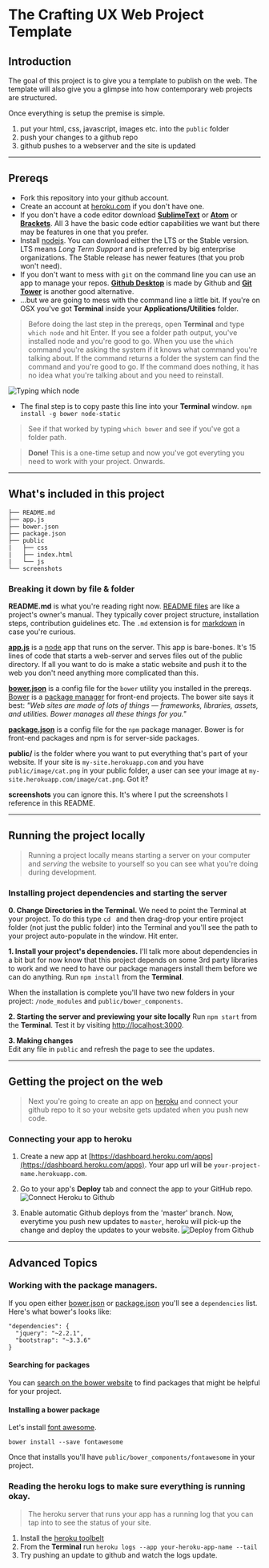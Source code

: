 # The Crafting UX Web Project Template

## Introduction  

The goal of this project is to give you a template to publish on the web. The template will also give you a glimpse into how contemporary web projects are structured.

Once everything is setup the premise is simple.

1. put your html, css, javascript, images etc. into the `public` folder  
2. push your changes to a github repo  
3. github pushes to a webserver and the site is updated

---

## Prereqs 

* Fork this repository into your github account. 
* Create an account at [heroku.com](https://www.heroku.com/) if you don't have one.  
* If you don't have a code editor download **[SublimeText](http://www.sublimetext.com/3)** or **[Atom](https://atom.io/)** or **[Brackets](http://brackets.io/)**. All 3 have the basic code edtior capabilities we want but there may be features in one that you prefer.  
* Install [nodejs](https://nodejs.org/en/). You can download either the LTS or the Stable version. LTS means _Long Term Support_ and is preferred by big enterprise organizations. The Stable release has newer features (that you prob won't need).  
* If you don't want to mess with `git` on the command line you can use an app to manage your repos. [**Github Desktop**](https://desktop.github.com/) is made by Github and [**Git Tower**](https://www.git-tower.com/) is another good alternative.  
*  ...but we are going to mess with the command line a little bit. If you're on OSX you've got **Terminal** inside your **Applications/Utilities** folder. 

> Before doing the last step in the prereqs, open **Terminal** and type `which node` and hit Enter. If you see a folder path output, you've installed node and you're good to go. When you use the `which` command you're asking the system if it knows what command you're talking about. If the command returns a folder the system can find the command and you're good to go. If the command does nothing, it has no idea what you're talking about and you need to reinstall. 

![Typing which node](/screenshots/which-node.png?raw=true "Which Node")  

* The final step is to copy paste this line into your **Terminal** window. `npm install -g bower node-static`

> See if that worked by typing `which bower` and see if you've got a folder path. 

> **Done!** This is a one-time setup and now you've got everyting you need to work with your project. Onwards.

---

## What's included in this project
```
├── README.md
├── app.js
├── bower.json
├── package.json
├── public
|   ├── css
|   ├── index.html
|   └── js
└── screenshots
```

### Breaking it down by file & folder  

**README.md** is what you're reading right now. [README files](https://en.wikipedia.org/wiki/README) are like a project's owner's manual. They typically cover project structure, installation steps, contribution guidelines etc. The `.md` extension is for [markdown](http://markdowntutorial.com/) in case you're curious.

**[app.js](app.js)** is a [node](https://nodejs.org/en/) app that runs on the server. This app is bare-bones. It's 15 lines of code that starts a web-server and serves files out of the public directory. If all you want to do is make a static website and push it to the web you don't need anything more complicated than this.  

**[bower.json](bower.json)** is a config file for the `bower` utility you installed in the prereqs. [Bower](http://bower.io/) is a [package manager](https://en.wikipedia.org/wiki/Package_manager) for front-end projects. The bower site says it best: _"Web sites are made of lots of things — frameworks, libraries, assets, and utilities. Bower manages all these things for you."_

**[package.json](package.json)** is a config file for the `npm` package manager. Bower is for front-end packages  and npm is for server-side packages.  

**public/** is the folder where you want to put everything that's part of your website. If your site is `my-site.herokuapp.com` and you have `public/image/cat.png` in your public folder, a user can see your image at `my-site.herokuapp.com/image/cat.png`. Got it?  

**screenshots** you can ignore this. It's where I put the screenshots I reference in this README.

---

## Running the project locally

> Running a project locally means starting a server on your computer and _serving_ the website to yourself so you can see what you're doing during development.

### Installing project dependencies and starting the server  

**0. Change Directories in the Terminal.** We need to point the Terminal at your project. To do this type `cd ` and then drag-drop your entire project folder (not just the public folder) into the Terminal and you'll see the path to your project auto-populate in the window. Hit enter.

**1. Install your project's dependencies.** I'll talk more about dependencies in a bit but for now know that this project depends on some 3rd party libraries to work and we need to have our package managers install them before we can do anything. Run `npm install` from the **Terminal**. 

When the installation is complete you'll have two new folders in your project: `/node_modules` and `public/bower_components`.

**2. Starting the server and previewing your site locally**
Run `npm start` from the **Terminal**. Test it by visiting [http://localhost:3000](http://localhost:3000).

**3. Making changes**  
Edit any file in `public` and refresh the page to see the updates.

---

## Getting the project on the web  

> Next you're going to create an app on [heroku](https://www.heroku.com/) and connect your github repo to it so your website gets updated when you push new code.

### Connecting your app to heroku
1. Create a new app at [https://dashboard.heroku.com/apps](https://dashboard.heroku.com/apps). Your app url will be `your-project-name.herokuapp.com`.
2. Go to your app's **Deploy** tab and connect the app to your GitHub repo.
![Connect Heroku to Github](/screenshots/heroku-connect.png?raw=true "Connect Heroku") 

4. Enable automatic Github deploys from the 'master' branch. Now, everytime you push new updates to `master`, heroku will pick-up the change and deploy the updates to your website. 
![Deploy from Github](/screenshots/heroku-deploy.png?raw=true "Deploy from Github")

---

## Advanced Topics  

### Working with the package managers. 
If you open either [bower.json](bower.json) or [package.json](package.json) you'll see a `dependencies` list. Here's what bower's looks like:
```
"dependencies": {
  "jquery": "~2.2.1",
  "bootstrap": "~3.3.6"
}
```  
#### Searching for packages  
You can [search on the bower website](http://bower.io/search/) to find packages that might be helpful for your project. 

#### Installing a bower package  
Let's install [font awesome](https://fortawesome.github.io/Font-Awesome/).  

`bower install --save fontawesome`

Once that installs you'll have `public/bower_components/fontawesome` in your project.

### Reading the heroku logs to make sure everything is running okay.

> The heroku server that runs your app has a running log that you can tap into to see the status of your site. 

1. Install the [heroku toolbelt](https://toolbelt.heroku.com/)  
2. From the **Terminal** run `heroku logs --app your-heroku-app-name --tail`  
3. Try pushing an update to github and watch the logs update.
